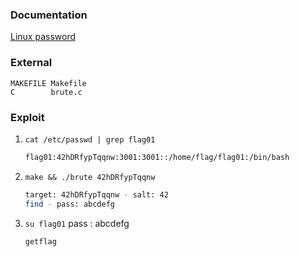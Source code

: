 ### Documentation

[Linux password](https://www.oreilly.com/library/view/practical-unix-and/0596003234/ch04s03.html)

### External
```
MAKEFILE Makefile 
C        brute.c
```

### Exploit
1. `cat /etc/passwd | grep flag01`
   ```bash
   flag01:42hDRfypTqqnw:3001:3001::/home/flag/flag01:/bin/bash
   ```

2. `make && ./brute 42hDRfypTqqnw`
   ```bash
   target: 42hDRfypTqqnw - salt: 42
   find - pass: abcdefg
   ```

3. `su flag01` pass : abcdefg
   ```bash
   getflag
   ```
